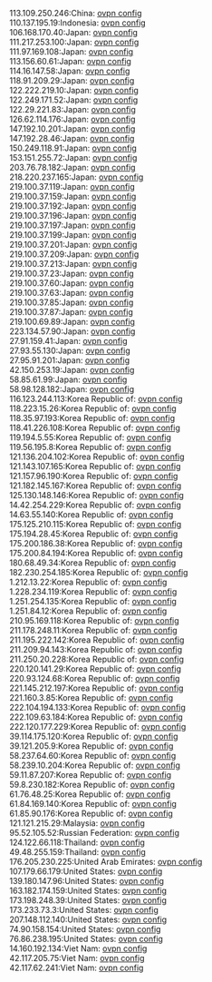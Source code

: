 113.109.250.246:China: [ovpn config](vpn/113_109_250_246.ovpn)  
110.137.195.19:Indonesia: [ovpn config](vpn/110_137_195_19.ovpn)  
106.168.170.40:Japan: [ovpn config](vpn/106_168_170_40.ovpn)  
111.217.253.100:Japan: [ovpn config](vpn/111_217_253_100.ovpn)  
111.97.169.108:Japan: [ovpn config](vpn/111_97_169_108.ovpn)  
113.156.60.61:Japan: [ovpn config](vpn/113_156_60_61.ovpn)  
114.16.147.58:Japan: [ovpn config](vpn/114_16_147_58.ovpn)  
118.91.209.29:Japan: [ovpn config](vpn/118_91_209_29.ovpn)  
122.222.219.10:Japan: [ovpn config](vpn/122_222_219_10.ovpn)  
122.249.171.52:Japan: [ovpn config](vpn/122_249_171_52.ovpn)  
122.29.221.83:Japan: [ovpn config](vpn/122_29_221_83.ovpn)  
126.62.114.176:Japan: [ovpn config](vpn/126_62_114_176.ovpn)  
147.192.10.201:Japan: [ovpn config](vpn/147_192_10_201.ovpn)  
147.192.28.46:Japan: [ovpn config](vpn/147_192_28_46.ovpn)  
150.249.118.91:Japan: [ovpn config](vpn/150_249_118_91.ovpn)  
153.151.255.72:Japan: [ovpn config](vpn/153_151_255_72.ovpn)  
203.76.78.182:Japan: [ovpn config](vpn/203_76_78_182.ovpn)  
218.220.237.165:Japan: [ovpn config](vpn/218_220_237_165.ovpn)  
219.100.37.119:Japan: [ovpn config](vpn/219_100_37_119.ovpn)  
219.100.37.159:Japan: [ovpn config](vpn/219_100_37_159.ovpn)  
219.100.37.192:Japan: [ovpn config](vpn/219_100_37_192.ovpn)  
219.100.37.196:Japan: [ovpn config](vpn/219_100_37_196.ovpn)  
219.100.37.197:Japan: [ovpn config](vpn/219_100_37_197.ovpn)  
219.100.37.199:Japan: [ovpn config](vpn/219_100_37_199.ovpn)  
219.100.37.201:Japan: [ovpn config](vpn/219_100_37_201.ovpn)  
219.100.37.209:Japan: [ovpn config](vpn/219_100_37_209.ovpn)  
219.100.37.213:Japan: [ovpn config](vpn/219_100_37_213.ovpn)  
219.100.37.23:Japan: [ovpn config](vpn/219_100_37_23.ovpn)  
219.100.37.60:Japan: [ovpn config](vpn/219_100_37_60.ovpn)  
219.100.37.63:Japan: [ovpn config](vpn/219_100_37_63.ovpn)  
219.100.37.85:Japan: [ovpn config](vpn/219_100_37_85.ovpn)  
219.100.37.87:Japan: [ovpn config](vpn/219_100_37_87.ovpn)  
219.100.69.89:Japan: [ovpn config](vpn/219_100_69_89.ovpn)  
223.134.57.90:Japan: [ovpn config](vpn/223_134_57_90.ovpn)  
27.91.159.41:Japan: [ovpn config](vpn/27_91_159_41.ovpn)  
27.93.55.130:Japan: [ovpn config](vpn/27_93_55_130.ovpn)  
27.95.91.201:Japan: [ovpn config](vpn/27_95_91_201.ovpn)  
42.150.253.19:Japan: [ovpn config](vpn/42_150_253_19.ovpn)  
58.85.61.99:Japan: [ovpn config](vpn/58_85_61_99.ovpn)  
58.98.128.182:Japan: [ovpn config](vpn/58_98_128_182.ovpn)  
116.123.244.113:Korea Republic of: [ovpn config](vpn/116_123_244_113.ovpn)  
118.223.15.26:Korea Republic of: [ovpn config](vpn/118_223_15_26.ovpn)  
118.35.97.193:Korea Republic of: [ovpn config](vpn/118_35_97_193.ovpn)  
118.41.226.108:Korea Republic of: [ovpn config](vpn/118_41_226_108.ovpn)  
119.194.5.55:Korea Republic of: [ovpn config](vpn/119_194_5_55.ovpn)  
119.56.195.8:Korea Republic of: [ovpn config](vpn/119_56_195_8.ovpn)  
121.136.204.102:Korea Republic of: [ovpn config](vpn/121_136_204_102.ovpn)  
121.143.107.165:Korea Republic of: [ovpn config](vpn/121_143_107_165.ovpn)  
121.157.96.190:Korea Republic of: [ovpn config](vpn/121_157_96_190.ovpn)  
121.182.145.167:Korea Republic of: [ovpn config](vpn/121_182_145_167.ovpn)  
125.130.148.146:Korea Republic of: [ovpn config](vpn/125_130_148_146.ovpn)  
14.42.254.229:Korea Republic of: [ovpn config](vpn/14_42_254_229.ovpn)  
14.63.55.140:Korea Republic of: [ovpn config](vpn/14_63_55_140.ovpn)  
175.125.210.115:Korea Republic of: [ovpn config](vpn/175_125_210_115.ovpn)  
175.194.28.45:Korea Republic of: [ovpn config](vpn/175_194_28_45.ovpn)  
175.200.186.38:Korea Republic of: [ovpn config](vpn/175_200_186_38.ovpn)  
175.200.84.194:Korea Republic of: [ovpn config](vpn/175_200_84_194.ovpn)  
180.68.49.34:Korea Republic of: [ovpn config](vpn/180_68_49_34.ovpn)  
182.230.254.185:Korea Republic of: [ovpn config](vpn/182_230_254_185.ovpn)  
1.212.13.22:Korea Republic of: [ovpn config](vpn/1_212_13_22.ovpn)  
1.228.234.119:Korea Republic of: [ovpn config](vpn/1_228_234_119.ovpn)  
1.251.254.135:Korea Republic of: [ovpn config](vpn/1_251_254_135.ovpn)  
1.251.84.12:Korea Republic of: [ovpn config](vpn/1_251_84_12.ovpn)  
210.95.169.118:Korea Republic of: [ovpn config](vpn/210_95_169_118.ovpn)  
211.178.248.11:Korea Republic of: [ovpn config](vpn/211_178_248_11.ovpn)  
211.195.222.142:Korea Republic of: [ovpn config](vpn/211_195_222_142.ovpn)  
211.209.94.143:Korea Republic of: [ovpn config](vpn/211_209_94_143.ovpn)  
211.250.20.228:Korea Republic of: [ovpn config](vpn/211_250_20_228.ovpn)  
220.120.141.29:Korea Republic of: [ovpn config](vpn/220_120_141_29.ovpn)  
220.93.124.68:Korea Republic of: [ovpn config](vpn/220_93_124_68.ovpn)  
221.145.212.197:Korea Republic of: [ovpn config](vpn/221_145_212_197.ovpn)  
221.160.3.85:Korea Republic of: [ovpn config](vpn/221_160_3_85.ovpn)  
222.104.194.133:Korea Republic of: [ovpn config](vpn/222_104_194_133.ovpn)  
222.109.63.184:Korea Republic of: [ovpn config](vpn/222_109_63_184.ovpn)  
222.120.177.229:Korea Republic of: [ovpn config](vpn/222_120_177_229.ovpn)  
39.114.175.120:Korea Republic of: [ovpn config](vpn/39_114_175_120.ovpn)  
39.121.205.9:Korea Republic of: [ovpn config](vpn/39_121_205_9.ovpn)  
58.237.64.60:Korea Republic of: [ovpn config](vpn/58_237_64_60.ovpn)  
58.239.10.204:Korea Republic of: [ovpn config](vpn/58_239_10_204.ovpn)  
59.11.87.207:Korea Republic of: [ovpn config](vpn/59_11_87_207.ovpn)  
59.8.230.182:Korea Republic of: [ovpn config](vpn/59_8_230_182.ovpn)  
61.76.48.25:Korea Republic of: [ovpn config](vpn/61_76_48_25.ovpn)  
61.84.169.140:Korea Republic of: [ovpn config](vpn/61_84_169_140.ovpn)  
61.85.90.176:Korea Republic of: [ovpn config](vpn/61_85_90_176.ovpn)  
121.121.215.29:Malaysia: [ovpn config](vpn/121_121_215_29.ovpn)  
95.52.105.52:Russian Federation: [ovpn config](vpn/95_52_105_52.ovpn)  
124.122.66.118:Thailand: [ovpn config](vpn/124_122_66_118.ovpn)  
49.48.255.159:Thailand: [ovpn config](vpn/49_48_255_159.ovpn)  
176.205.230.225:United Arab Emirates: [ovpn config](vpn/176_205_230_225.ovpn)  
107.179.66.179:United States: [ovpn config](vpn/107_179_66_179.ovpn)  
139.180.147.96:United States: [ovpn config](vpn/139_180_147_96.ovpn)  
163.182.174.159:United States: [ovpn config](vpn/163_182_174_159.ovpn)  
173.198.248.39:United States: [ovpn config](vpn/173_198_248_39.ovpn)  
173.233.73.3:United States: [ovpn config](vpn/173_233_73_3.ovpn)  
207.148.112.140:United States: [ovpn config](vpn/207_148_112_140.ovpn)  
74.90.158.154:United States: [ovpn config](vpn/74_90_158_154.ovpn)  
76.86.238.195:United States: [ovpn config](vpn/76_86_238_195.ovpn)  
14.160.192.134:Viet Nam: [ovpn config](vpn/14_160_192_134.ovpn)  
42.117.205.75:Viet Nam: [ovpn config](vpn/42_117_205_75.ovpn)  
42.117.62.241:Viet Nam: [ovpn config](vpn/42_117_62_241.ovpn)  

